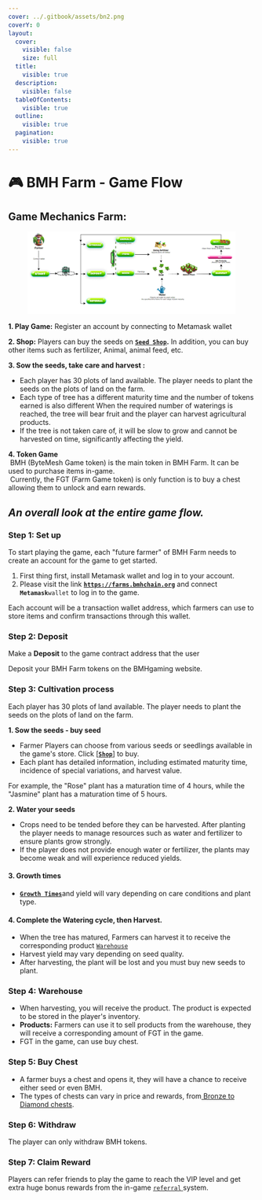 ```yaml
---
cover: ../.gitbook/assets/bn2.png
coverY: 0
layout:
  cover:
    visible: false
    size: full
  title:
    visible: true
  description:
    visible: false
  tableOfContents:
    visible: true
  outline:
    visible: true
  pagination:
    visible: true
---
```


# 🎮 BMH Farm - Game Flow

## **Game Mechanics Farm:**

<figure><img src="../.gitbook/assets/Bytemesh.png" alt=""><figcaption></figcaption></figure>

**1. Play Game:** Register an account by connecting to Metamask wallet

**2. Shop:** Players can buy the seeds on [**`Seed Shop`**](../game-features/basic-features/shop.md)**.** In addition, you can buy other items such as fertilizer, Animal, animal feed, etc.

**3. Sow the seeds, take care and harvest :**

* Each player has 30 plots of land available. The player needs to plant the seeds on the plots of land on the farm.&#x20;
* Each type of tree has a different maturity time and the number of tokens earned is also different When the required number of waterings is reached, the tree will bear fruit and the player can harvest agricultural products.
* If the tree is not taken care of, it will be slow to grow and cannot be harvested on time, significantly affecting the yield.

**4. Token Game**\
<img src="https://files.gitbook.com/v0/b/gitbook-x-prod.appspot.com/o/spaces%2Fy39LOQQezVvERXFqNDkL%2Fuploads%2FQX1rrKdBqv8VF3ahmrNN%2FCoin1%201.png?alt=media&#x26;token=212a502b-18fe-4cc9-ba4f-1ed1fe9380a2" alt="" data-size="line">  BMH (ByteMesh Game token) is the main token in BMH Farm. It can be used to purchase items in-game.\
<img src="https://files.gitbook.com/v0/b/gitbook-x-prod.appspot.com/o/spaces%2Fy39LOQQezVvERXFqNDkL%2Fuploads%2FNXFupDZz6vtKczcUi1dJ%2FCoin2%201.png?alt=media&#x26;token=7ccaaeb4-6214-432a-9af5-50111925d43c" alt="" data-size="line"> Currently, the FGT (Farm Game token) is only function is to buy a chest allowing them to unlock and earn rewards.



## _**An overall look at the entire game flow.**_

### **Step 1: Set up**

To start playing the game, each "future farmer" of BMH Farm needs to create an account for the game to get started.

1. First thing first, install Metamask wallet and log in to your account.
2. Please visit the link [**`https://farms.bmhchain.org`**](https://farms.bmhchain.org) and connect **`Metamask`**`wallet` to log in to the game.

Each account will be a transaction wallet address, which farmers can use to store items and confirm transactions through this wallet.

### **Step 2:** Deposit

Make a **Deposit** to the game contract address that the user

Deposit your BMH Farm tokens on the BMHgaming website.

### **Step 3:** Cultivation process

Each player has 30 plots of land available. The player needs to plant the seeds on the plots of land on the farm.

**1. Sow the seeds - buy seed**

* Farmer Players can choose from various seeds or seedlings available in the game's store. Click \[[**`Shop`**](../game-features/basic-features/shop.md)] to buy.
* Each plant has detailed information, including estimated maturity time, incidence of special variations, and harvest value.

For example, the "Rose" plant has a maturation time of 4 hours, while the "Jasmine" plant has a maturation time of 5 hours.

**2. Water your seeds**

* Crops need to be tended before they can be harvested. After planting the player needs to manage resources such as water and fertilizer to ensure plants grow strongly.
* If the player does not provide enough water or fertilizer, the plants may become weak and will experience reduced yields.

#### **3. Growth times**

* [**`Growth Times`**](bmhfarm-rules.md#id-1.-the-type-of-seed-affects-how-plants-grow-and-what-they-produce)and yield will vary depending on care conditions and plant type.

#### **4.** Complete the Watering cycle, then Harvest.

* When the tree has matured, Farmers can harvest it to receive the corresponding product [`Warehouse`](../game-features/basic-features/storehouse.md)
* Harvest yield may vary depending on seed quality.
* After harvesting, the plant will be lost and you must buy new seeds to plant.

### Step 4: Warehouse

* When harvesting, you will receive the product. The product is expected to be stored in the player's inventory.
* **Products:** Farmers can use it to sell products from the warehouse, they will receive a corresponding amount of FGT in the game.
* FGT in the game, can use buy chest.

### Step 5: Buy Chest

* A farmer buys a chest and opens it, they will have a chance to receive either seed or even BMH.
* The types of chests can vary in price and rewards, from[ Bronze to Diamond chests](../game-features/basic-features/treasure-chest.md).

### Step 6: Withdraw

The player can only withdraw BMH tokens.

### **Step 7: Claim Reward**

Players can refer friends to play the game to reach the VIP level and get extra huge bonus rewards from the in-game [`referral` ](../referral-system/what-is-the-referral-system.md)system.

